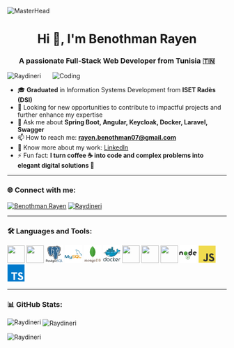 ![MasterHead](https://user-images.githubusercontent.com/10498744/210012254-234538ff-d198-48aa-8964-37e6fd45d227.gif)

<h1 align="center">Hi 👋, I'm Benothman Rayen</h1>
<h3 align="center">A passionate Full-Stack Web Developer from Tunisia 🇹🇳</h3>
<img align="right" alt="Coding" width="400" src="https://media.giphy.com/media/qgQUggAC3Pfv687qPC/giphy.gif">

<p align="left"> <img src="https://komarev.com/ghpvc/?username=Raydineri&label=Profile%20views&color=0e75b6&style=flat" alt="Raydineri" /> </p>

- 🎓 **Graduated** in Information Systems Development from **ISET Radès (DSI)**
- 💼 Looking for new opportunities to contribute to impactful projects and further enhance my expertise
- 💬 Ask me about **Spring Boot, Angular, Keycloak, Docker, Laravel, Swagger**
- 📫 How to reach me: **rayen.benothman07@gmail.com**
- 📄 Know more about my work: [LinkedIn](https://www.linkedin.com/in/benothman-rayen/)
- ⚡ Fun fact: **I turn coffee ☕ into code and complex problems into elegant digital solutions 🚀**

---

<h3 align="left">🌐 Connect with me:</h3>
<p align="left">
<a href="https://www.linkedin.com/in/benothman-rayen/" target="blank"><img align="center" src="https://raw.githubusercontent.com/rahuldkjain/github-profile-readme-generator/master/src/images/icons/Social/linked-in-alt.svg" alt="Benothman Rayen" height="30" width="40" /></a>
<a href="https://github.com/Raydineri" target="blank"><img align="center" src="https://raw.githubusercontent.com/rahuldkjain/github-profile-readme-generator/master/src/images/icons/Social/github.svg" alt="Raydineri" height="30" width="40" /></a>
</p>

---

<h3 align="left">🛠️ Languages and Tools:</h3>
<p align="left">
<a href="https://angular.io" target="_blank" rel="noreferrer"><img src="https://angular.io/assets/images/logos/angular/angular.svg" width="40" height="40"/></a>
<a href="https://spring.io/" target="_blank" rel="noreferrer"><img src="https://www.vectorlogo.zone/logos/springio/springio-icon.svg" width="40" height="40"/></a>
<a href="https://www.postgresql.org" target="_blank" rel="noreferrer"><img src="https://raw.githubusercontent.com/devicons/devicon/master/icons/postgresql/postgresql-original-wordmark.svg" width="40" height="40"/></a>
<a href="https://www.mysql.com/" target="_blank" rel="noreferrer"><img src="https://raw.githubusercontent.com/devicons/devicon/master/icons/mysql/mysql-original-wordmark.svg" width="40" height="40"/></a>
<a href="https://www.mongodb.com/" target="_blank" rel="noreferrer"><img src="https://raw.githubusercontent.com/devicons/devicon/master/icons/mongodb/mongodb-original-wordmark.svg" width="40" height="40"/></a>
<a href="https://www.docker.com/" target="_blank" rel="noreferrer"><img src="https://raw.githubusercontent.com/devicons/devicon/master/icons/docker/docker-original-wordmark.svg" width="40" height="40"/></a>
<a href="https://tailwindcss.com/" target="_blank" rel="noreferrer"><img src="https://www.vectorlogo.zone/logos/tailwindcss/tailwindcss-icon.svg" width="40" height="40"/></a>
<a href="https://laravel.com/" target="_blank" rel="noreferrer"><img src="https://upload.wikimedia.org/wikipedia/commons/thumb/9/9a/Laravel.svg/800px-Laravel.svg.png" width="40" height="40"/></a>
<a href="https://symfony.com" target="_blank" rel="noreferrer"><img src="https://symfony.com/logos/symfony_black_03.svg" width="40" height="40"/></a>
<a href="https://nodejs.org" target="_blank" rel="noreferrer"><img src="https://raw.githubusercontent.com/devicons/devicon/master/icons/nodejs/nodejs-original-wordmark.svg" width="40" height="40"/></a>
<a href="https://developer.mozilla.org/en-US/docs/Web/JavaScript" target="_blank" rel="noreferrer"><img src="https://raw.githubusercontent.com/devicons/devicon/master/icons/javascript/javascript-original.svg" width="40" height="40"/></a>
<a href="https://www.typescriptlang.org/" target="_blank" rel="noreferrer"><img src="https://raw.githubusercontent.com/devicons/devicon/master/icons/typescript/typescript-original.svg" width="40" height="40"/></a>
</p>

---

<h3 align="left">📊 GitHub Stats:</h3>
<p><img align="left" src="https://github-readme-stats.vercel.app/api/top-langs?username=Raydineri&show_icons=true&locale=en&layout=compact" alt="Raydineri" /></p>

<p>&nbsp;<img align="center" src="https://github-readme-stats.vercel.app/api?username=Raydineri&show_icons=true&locale=en" alt="Raydineri" /></p>

<p><img align="center" src="https://github-readme-streak-stats.herokuapp.com/?user=Raydineri&" alt="Raydineri" /></p>
